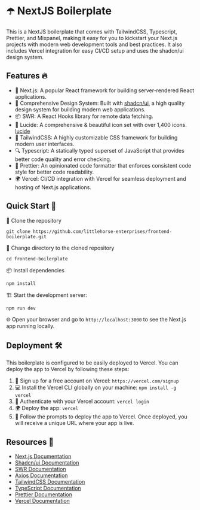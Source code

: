 # ☂️ NextJS Boilerplate

This is a NextJS boilerplate that comes with TailwindCSS, Typescript, Prettier,
and Mixpanel, making it easy for you to kickstart your Next.js projects with
modern web development tools and best practices. It also includes Vercel
integration for easy CI/CD setup and uses the shadcn/ui design system.

## Features 🔥

-   🚀 Next.js: A popular React framework for building server-rendered React
    applications.
-   🎨 Comprehensive Design System: Built with
    [shadcn/ui](https://ui.shadcn.com/), a high quality design system for
    building modern web applications.
-   📦 SWR: A React Hooks library for remote data fetching.
-   📂 Lucide: A comprehensive & beautiful icon set with over 1,400 icons.
    [lucide](https://lucide.dev)
-   💅 TailwindCSS: A highly customizable CSS framework for building modern user
    interfaces.
-   🔍 Typescript: A statically typed superset of JavaScript that provides
    better code quality and error checking.
-   🔧 Prettier: An opinionated code formatter that enforces consistent code
    style for better code readability.
-   🌍 Vercel: CI/CD integration with Vercel for seamless deployment and hosting
    of Next.js applications.

## Quick Start 🚀

💾 Clone the repository

`git clone https://github.com/littlehorse-enterprises/frontend-boilerplate.git`

📂 Change directory to the cloned repository

`cd frontend-boilerplate`

📦 Install dependencies

`npm install`

🏗️ Start the development server:

`npm run dev`

🌐 Open your browser and go to `http://localhost:3000` to see the Next.js app
running locally.

## Deployment 🛠️

This boilerplate is configured to be easily deployed to Vercel. You can deploy
the app to Vercel by following these steps:

1. 🚀 Sign up for a free account on Vercel: `https://vercel.com/signup`
2. 💻 Install the Vercel CLI globally on your machine: `npm install -g vercel`
3. 🔑 Authenticate with your Vercel account: `vercel login`
4. 🌍 Deploy the app: `vercel`
5. 🎉 Follow the prompts to deploy the app to Vercel. Once deployed, you will
   receive a unique URL where your app is live.

## Resources 🎨

-   [Next.js Documentation](https://nextjs.org/docs)
-   [Shadcn/ui Documentation](https://ui.shadcn.com/)
-   [SWR Documentation](https://swr.vercel.app/)
-   [Axios Documentation](https://axios-http.com/docs/intro)
-   [TailwindCSS Documentation](https://tailwindcss.com/docs)
-   [TypeScript Documentation](https://www.typescriptlang.org/docs/)
-   [Prettier Documentation](https://prettier.io/docs/en/)
-   [Vercel Documentation](https://vercel.com/docs)
